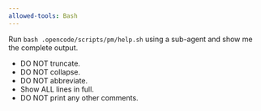 ```yaml
---
allowed-tools: Bash
---
```


Run `bash .opencode/scripts/pm/help.sh` using a sub-agent and show me the complete output.

- DO NOT truncate.
- DO NOT collapse.
- DO NOT abbreviate.
- Show ALL lines in full.
- DO NOT print any other comments.
